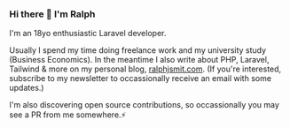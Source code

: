 ### Hi there 👋 I'm Ralph

I'm an 18yo enthusiastic Laravel developer.

Usually I spend my time doing freelance work and my university study (Business Economics).
In the meantime I also write about PHP, Laravel, Tailwind & more on my personal blog, [ralphjsmit.com](https://ralphjsmit.com). (If you're interested, subscribe to my newsletter to occassionally receive an email with some updates.)

I'm also discovering open source contributions, so occassionally you may see a PR from me somewhere.⚡️



<!--
**ralphjsmit/ralphjsmit** is a ✨ _special_ ✨ repository because its `README.md` (this file) appears on your GitHub profile.

Here are some ideas to get you started:

- 🔭 I’m currently working on ...
- 🌱 I’m currently learning ...
- 👯 I’m looking to collaborate on ...
- 🤔 I’m looking for help with ...
- 💬 Ask me about ...
- 📫 How to reach me: ...
- 😄 Pronouns: ...
- ⚡ Fun fact: ...
-->
